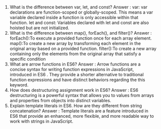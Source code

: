 1) What is the difference between var, let, and const?
Answer : var: var declarations are function-scoped or globally-scoped. This means a var variable declared inside a function is only accessible within that function. 
let and const: Variables declared with let and const are also hoisted but are not initialized. 
2) What is the difference between map(), forEach(), and filter()?
Answer : forEach():To execute a provided function once for each array element. 
map():To create a new array by transforming each element in the original array based on a provided function.
filter():To create a new array containing only the elements from the original array that satisfy a specific condition
3) What are arrow functions in ES6?
Answer : Arrow functions are a concise syntax for writing function expressions in JavaScript, introduced in ES6 . They provide a shorter alternative to traditional function expressions and have distinct behaviors regarding the this keyword.
4) How does destructuring assignment work in ES6?
Answer : ES6 destructuring is a powerful syntax that allows you to  values from arrays and properties from objects into distinct variables.
5) Explain template literals in ES6. How are they different from string concatenation?
Answer : Template literals are a feature introduced in ES6 that provide an enhanced, more flexible, and more readable way to work with strings in JavaScript.